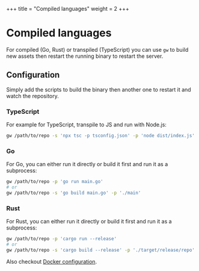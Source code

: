 +++
title = "Compiled languages"
weight = 2
+++

# Compiled languages

For compiled (Go, Rust) or transpiled (TypeScript) you can use `gw` to build new assets then restart the running binary to restart the server.

## Configuration

Simply add the scripts to build the binary then another one to restart it and watch the repository.

### TypeScript

For example for TypeScript, transpile to JS and run with Node.js:

```sh
gw /path/to/repo -s 'npx tsc -p tsconfig.json' -p 'node dist/index.js'
```

### Go

For Go, you can either run it directly or build it first and run it as a subprocess:

```sh
gw /path/to/repo -p 'go run main.go'
# or 
gw /path/to/repo -s 'go build main.go' -p './main'
```

### Rust

For Rust, you can either run it directly or build it first and run it as a subprocess:

```sh
gw /path/to/repo -p 'cargo run --release'
# or 
gw /path/to/repo -s 'cargo build --release' -p './target/release/repo'
```

Also checkout [Docker configuration](/guides/docker-compose).

